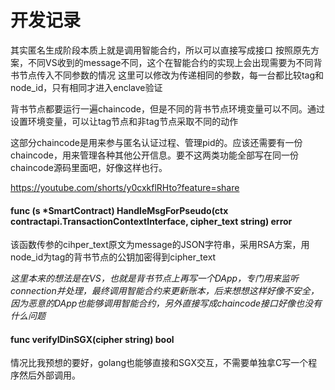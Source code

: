 # 开发记录

其实匿名生成阶段本质上就是调用智能合约，所以可以直接写成接口
按照原先方案，不同VS收到的message不同，这个在智能合约的实现上会出现需要为不同背书节点传入不同参数的情况
这里可以修改为传递相同的参数，每一台都比较tag和node_id，只有相同才进入enclave验证

背书节点都要运行一遍chaincode，但是不同的背书节点环境变量可以不同。通过设置环境变量，可以让tag节点和非tag节点采取不同的动作

这部分chaincode是用来参与匿名认证过程、管理pid的。应该还需要有一份chaincode，用来管理各种其他公开信息。要不这两类功能全部写在同一份chaincode源码里面吧，好像这样也行。

https://youtube.com/shorts/y0cxkflRHto?feature=share

#### func (s *SmartContract) HandleMsgForPseudo(ctx contractapi.TransactionContextInterface, cipher_text string) error
该函数传参的cihper_text原文为message的JSON字符串，采用RSA方案，用node_id为tag的背书节点的公钥加密得到cipher_text

*这里本来的想法是在VS，也就是背书节点上再写一个DApp，专门用来监听connection并处理，最终调用智能合约来更新账本，后来想想这样好像不安全，因为恶意的DApp也能够调用智能合约，另外直接写成chaincode接口好像也没有什么问题*

#### func verifyIDinSGX(cipher string) bool 
情况比我预想的要好，golang也能够直接和SGX交互，不需要单独拿C写一个程序然后外部调用。